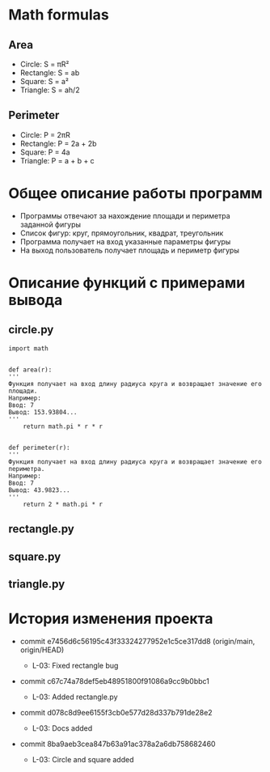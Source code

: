 # Math formulas
## Area
- Circle: S = πR²
- Rectangle: S = ab
- Square: S = a²
- Triangle: S = ah/2

## Perimeter
- Circle: P = 2πR
- Rectangle: P = 2a + 2b
- Square: P = 4a
- Triangle: P = a + b + c

# Общее описание работы программ
- Программы отвечают за нахождение площади и периметра заданной фигуры
-  Список фигур: круг, прямоугольник, квадрат, треугольник
-  Программа получает на вход указанные параметры фигуры
-  На выход пользователь получает площадь и периметр фигуры
 
# Описание функций с примерами вывода
## circle.py
```
import math


def area(r):
'''
Функция получает на вход длину радиуса круга и возвращает значение его площади.
Например:
Ввод: 7
Вывод: 153.93804... 
'''
    return math.pi * r * r


def perimeter(r):
'''
Функция получает на вход длину радиуса круга и возвращает значение его периметра.
Например:
Ввод: 7
Вывод: 43.9823... 
'''
    return 2 * math.pi * r

```

## rectangle.py

## square.py

## triangle.py

# История изменения проекта
- commit e7456d6c56195c43f33324277952e1c5ce317dd8 (origin/main, origin/HEAD)
   - L-03: Fixed rectangle bug

- commit c67c74a78def5eb48951800f91086a9cc9b0bbc1
   - L-03: Added rectangle.py

- commit d078c8d9ee6155f3cb0e577d28d337b791de28e2
   - L-03: Docs added

- commit 8ba9aeb3cea847b63a91ac378a2a6db758682460
   - L-03: Circle and square added

